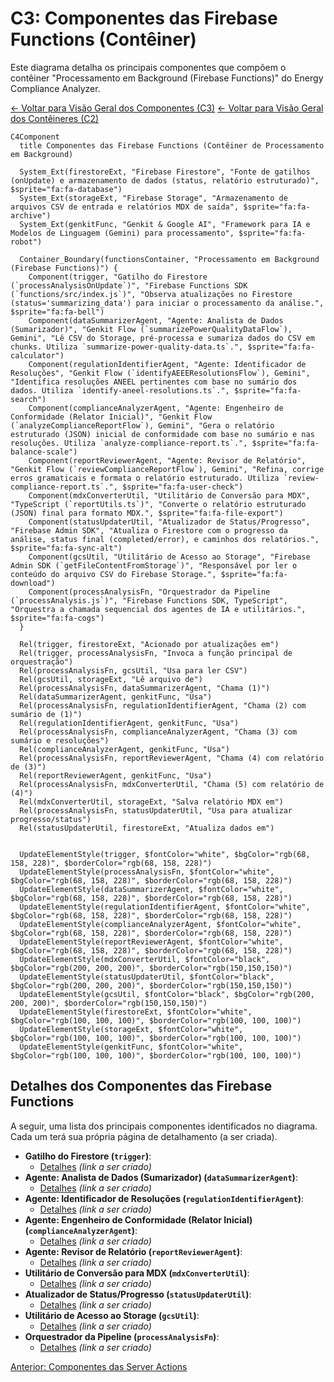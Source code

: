 
# C3: Componentes das Firebase Functions (Contêiner)

Este diagrama detalha os principais componentes que compõem o contêiner "Processamento em Background (Firebase Functions)" do Energy Compliance Analyzer.

[<- Voltar para Visão Geral dos Componentes (C3)](./index.md)
[<- Voltar para Visão Geral dos Contêineres (C2)](../c2-containers/index.md)

```mermaid
C4Component
  title Componentes das Firebase Functions (Contêiner de Processamento em Background)

  System_Ext(firestoreExt, "Firebase Firestore", "Fonte de gatilhos (onUpdate) e armazenamento de dados (status, relatório estruturado)", $sprite="fa:fa-database")
  System_Ext(storageExt, "Firebase Storage", "Armazenamento de arquivos CSV de entrada e relatórios MDX de saída", $sprite="fa:fa-archive")
  System_Ext(genkitFunc, "Genkit & Google AI", "Framework para IA e Modelos de Linguagem (Gemini) para processamento", $sprite="fa:fa-robot")

  Container_Boundary(functionsContainer, "Processamento em Background (Firebase Functions)") {
    Component(trigger, "Gatilho do Firestore (`processAnalysisOnUpdate`)", "Firebase Functions SDK (`functions/src/index.js`)", "Observa atualizações no Firestore (status='summarizing_data') para iniciar o processamento da análise.", $sprite="fa:fa-bell")
    Component(dataSummarizerAgent, "Agente: Analista de Dados (Sumarizador)", "Genkit Flow (`summarizePowerQualityDataFlow`), Gemini", "Lê CSV do Storage, pré-processa e sumariza dados do CSV em chunks. Utiliza `summarize-power-quality-data.ts`.", $sprite="fa:fa-calculator")
    Component(regulationIdentifierAgent, "Agente: Identificador de Resoluções", "Genkit Flow (`identifyAEEEResolutionsFlow`), Gemini", "Identifica resoluções ANEEL pertinentes com base no sumário dos dados. Utiliza `identify-aneel-resolutions.ts`.", $sprite="fa:fa-search")
    Component(complianceAnalyzerAgent, "Agente: Engenheiro de Conformidade (Relator Inicial)", "Genkit Flow (`analyzeComplianceReportFlow`), Gemini", "Gera o relatório estruturado (JSON) inicial de conformidade com base no sumário e nas resoluções. Utiliza `analyze-compliance-report.ts`.", $sprite="fa:fa-balance-scale")
    Component(reportReviewerAgent, "Agente: Revisor de Relatório", "Genkit Flow (`reviewComplianceReportFlow`), Gemini", "Refina, corrige erros gramaticais e formata o relatório estruturado. Utiliza `review-compliance-report.ts`.", $sprite="fa:fa-user-check")
    Component(mdxConverterUtil, "Utilitário de Conversão para MDX", "TypeScript (`reportUtils.ts`)", "Converte o relatório estruturado (JSON) final para formato MDX.", $sprite="fa:fa-file-export")
    Component(statusUpdaterUtil, "Atualizador de Status/Progresso", "Firebase Admin SDK", "Atualiza o Firestore com o progresso da análise, status final (completed/error), e caminhos dos relatórios.", $sprite="fa:fa-sync-alt")
    Component(gcsUtil, "Utilitário de Acesso ao Storage", "Firebase Admin SDK (`getFileContentFromStorage`)", "Responsável por ler o conteúdo do arquivo CSV do Firebase Storage.", $sprite="fa:fa-download")
    Component(processAnalysisFn, "Orquestrador da Pipeline (`processAnalysis.js`)", "Firebase Functions SDK, TypeScript", "Orquestra a chamada sequencial dos agentes de IA e utilitários.", $sprite="fa:fa-cogs")
  }

  Rel(trigger, firestoreExt, "Acionado por atualizações em")
  Rel(trigger, processAnalysisFn, "Invoca a função principal de orquestração")
  Rel(processAnalysisFn, gcsUtil, "Usa para ler CSV")
  Rel(gcsUtil, storageExt, "Lê arquivo de")
  Rel(processAnalysisFn, dataSummarizerAgent, "Chama (1)")
  Rel(dataSummarizerAgent, genkitFunc, "Usa")
  Rel(processAnalysisFn, regulationIdentifierAgent, "Chama (2) com sumário de (1)")
  Rel(regulationIdentifierAgent, genkitFunc, "Usa")
  Rel(processAnalysisFn, complianceAnalyzerAgent, "Chama (3) com sumário e resoluções")
  Rel(complianceAnalyzerAgent, genkitFunc, "Usa")
  Rel(processAnalysisFn, reportReviewerAgent, "Chama (4) com relatório de (3)")
  Rel(reportReviewerAgent, genkitFunc, "Usa")
  Rel(processAnalysisFn, mdxConverterUtil, "Chama (5) com relatório de (4)")
  Rel(mdxConverterUtil, storageExt, "Salva relatório MDX em")
  Rel(processAnalysisFn, statusUpdaterUtil, "Usa para atualizar progresso/status")
  Rel(statusUpdaterUtil, firestoreExt, "Atualiza dados em")


  UpdateElementStyle(trigger, $fontColor="white", $bgColor="rgb(68, 158, 228)", $borderColor="rgb(68, 158, 228)")
  UpdateElementStyle(processAnalysisFn, $fontColor="white", $bgColor="rgb(68, 158, 228)", $borderColor="rgb(68, 158, 228)")
  UpdateElementStyle(dataSummarizerAgent, $fontColor="white", $bgColor="rgb(68, 158, 228)", $borderColor="rgb(68, 158, 228)")
  UpdateElementStyle(regulationIdentifierAgent, $fontColor="white", $bgColor="rgb(68, 158, 228)", $borderColor="rgb(68, 158, 228)")
  UpdateElementStyle(complianceAnalyzerAgent, $fontColor="white", $bgColor="rgb(68, 158, 228)", $borderColor="rgb(68, 158, 228)")
  UpdateElementStyle(reportReviewerAgent, $fontColor="white", $bgColor="rgb(68, 158, 228)", $borderColor="rgb(68, 158, 228)")
  UpdateElementStyle(mdxConverterUtil, $fontColor="black", $bgColor="rgb(200, 200, 200)", $borderColor="rgb(150,150,150)")
  UpdateElementStyle(statusUpdaterUtil, $fontColor="black", $bgColor="rgb(200, 200, 200)", $borderColor="rgb(150,150,150)")
  UpdateElementStyle(gcsUtil, $fontColor="black", $bgColor="rgb(200, 200, 200)", $borderColor="rgb(150,150,150)")
  UpdateElementStyle(firestoreExt, $fontColor="white", $bgColor="rgb(100, 100, 100)", $borderColor="rgb(100, 100, 100)")
  UpdateElementStyle(storageExt, $fontColor="white", $bgColor="rgb(100, 100, 100)", $borderColor="rgb(100, 100, 100)")
  UpdateElementStyle(genkitFunc, $fontColor="white", $bgColor="rgb(100, 100, 100)", $borderColor="rgb(100, 100, 100)")
```

## Detalhes dos Componentes das Firebase Functions

A seguir, uma lista dos principais componentes identificados no diagrama. Cada um terá sua própria página de detalhamento (a ser criada).

*   **Gatilho do Firestore (`trigger`)**:
    *   [Detalhes](./firebase-functions/trigger.md) *(link a ser criado)*
*   **Agente: Analista de Dados (Sumarizador) (`dataSummarizerAgent`)**:
    *   [Detalhes](./firebase-functions/data-summarizer-agent.md) *(link a ser criado)*
*   **Agente: Identificador de Resoluções (`regulationIdentifierAgent`)**:
    *   [Detalhes](./firebase-functions/regulation-identifier-agent.md) *(link a ser criado)*
*   **Agente: Engenheiro de Conformidade (Relator Inicial) (`complianceAnalyzerAgent`)**:
    *   [Detalhes](./firebase-functions/compliance-analyzer-agent.md) *(link a ser criado)*
*   **Agente: Revisor de Relatório (`reportReviewerAgent`)**:
    *   [Detalhes](./firebase-functions/report-reviewer-agent.md) *(link a ser criado)*
*   **Utilitário de Conversão para MDX (`mdxConverterUtil`)**:
    *   [Detalhes](./firebase-functions/mdx-converter-util.md) *(link a ser criado)*
*   **Atualizador de Status/Progresso (`statusUpdaterUtil`)**:
    *   [Detalhes](./firebase-functions/status-updater-util.md) *(link a ser criado)*
*   **Utilitário de Acesso ao Storage (`gcsUtil`)**:
    *   [Detalhes](./firebase-functions/gcs-util.md) *(link a ser criado)*
*   **Orquestrador da Pipeline (`processAnalysisFn`)**:
    *   [Detalhes](./firebase-functions/process-analysis-fn.md) *(link a ser criado)*

[Anterior: Componentes das Server Actions](./02-server-actions-components.md)
